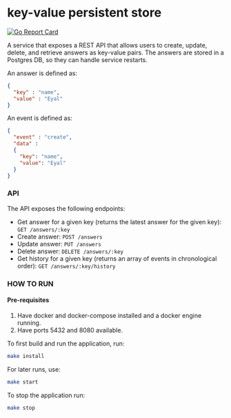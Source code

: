 # key-value persistent store

[![Go Report Card](https://goreportcard.com/badge/github.com/eyalgolan/key-value-persistent-store)](https://goreportcard.com/report/github.com/eyalgolan/key-value-persistent-store)

A service that exposes a REST API that allows users to create, update, delete, and retrieve answers as key-value pairs.
The answers are stored in a Postgres DB, so they can handle service restarts.

An answer is defined as:

```json
{
  "key" : "name",
  "value" : "Eyal"
}
```

An event is defined as:
```json
{
  "event" : "create",
  "data" : 
  {
    "key": "name",
    "value": "Eyal"
  }
}
```
### API
The API exposes the following endpoints:

* Get answer for a given key (returns the latest answer for the given key): ```GET /answers/:key```
* Create answer: ```POST /answers```
* Update answer: ```PUT /answers```
* Delete answer: ```DELETE /answers/:key```
* Get history for a given key (returns an array of events in chronological order):
```GET /answers/:key/history```


### HOW TO RUN
#### Pre-requisites
1. Have docker and docker-compose installed and a docker engine running.
2. Have ports 5432 and 8080 available.

To first build and run the application, run:
```bash
make install
```
For later runs, use:
```bash
make start
```
To stop the application run:
```bash
make stop
```
